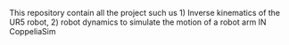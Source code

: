 This repository contain all the project such us 1) Inverse kinematics of the UR5 robot,
2) robot dynamics to simulate the motion of a robot arm
IN CoppeliaSim
